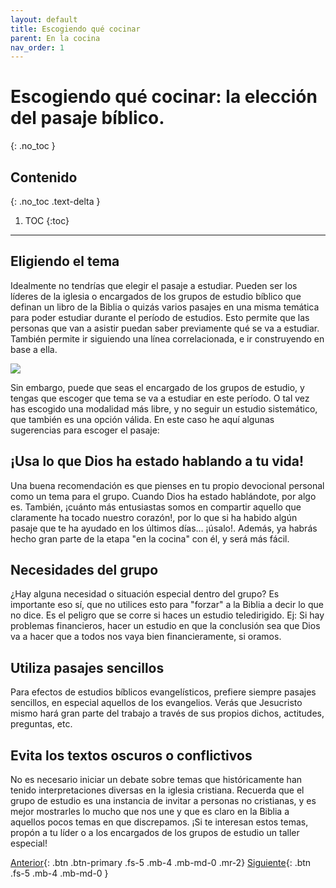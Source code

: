 ```yaml
---
layout: default
title: Escogiendo qué cocinar
parent: En la cocina
nav_order: 1
---
```


# Escogiendo qué cocinar: la elección del pasaje bíblico. 
{: .no_toc }

## Contenido
{: .no_toc .text-delta }

1. TOC
{:toc}

---

## Eligiendo el tema

Idealmente no tendrías que elegir el pasaje a estudiar. Pueden ser los líderes de la iglesia o encargados de los grupos de estudio bíblico que definan un libro de la Biblia o quizás varios pasajes en una misma temática para poder estudiar durante el período de estudios. Esto permite que las personas que van a asistir puedan saber previamente qué se va a estudiar. También permite ir siguiendo una línea correlacionada, e ir construyendo en base a ella. 

![]({{site.url}}/assets/images/breakfast.png)

Sin embargo, puede que seas el encargado de los grupos de estudio, y tengas que escoger que tema se va a estudiar en este período. O tal vez has escogido una modalidad más libre, y no seguir un estudio sistemático, que también es una opción válida. En este caso he aquí algunas sugerencias para escoger el pasaje:

## ¡Usa lo que Dios ha estado hablando a tu vida!
Una buena recomendación es que pienses en tu propio devocional personal como un tema para el grupo. Cuando Dios ha estado hablándote, por algo es. También, ¡cuánto más entusiastas somos en compartir aquello que claramente ha tocado nuestro corazón!, por lo que si ha habido algún pasaje que te ha ayudado en los últimos días… ¡úsalo!. Además, ya habrás hecho gran parte de la etapa "en la cocina" con él, y será más fácil.

## Necesidades del grupo
¿Hay alguna necesidad o situación especial dentro del grupo?  Es importante eso sí, que no utilices esto para "forzar" a la Biblia a decir lo que no dice. Es el peligro que se corre si haces un estudio teledirigido. Ej: Si hay problemas financieros, hacer un estudio en que la conclusión sea que Dios va a hacer que a todos nos vaya bien financieramente, si oramos. 

## Utiliza pasajes sencillos
Para efectos de estudios bíblicos evangelísticos, prefiere siempre pasajes sencillos, en especial aquellos de los evangelios. Verás que Jesucristo mismo hará gran parte del trabajo a través de sus propios dichos, actitudes, preguntas, etc. 

## Evita los textos oscuros o conflictivos 
No es necesario iniciar un debate sobre temas que históricamente han tenido interpretaciones diversas en la iglesia cristiana. Recuerda que el grupo de estudio es una instancia de invitar a personas no cristianas, y es mejor mostrarles lo mucho que nos une y que es claro en la Biblia a aquellos pocos temas en que discrepamos. ¡Si te interesan estos temas, propón a tu líder o a los encargados de los grupos de estudio un taller especial!

[Anterior]({{site.url}}/docs/en-la-cocina/){: .btn .btn-primary .fs-5 .mb-4 .mb-md-0 .mr-2} [Siguiente]({{site.url}}/docs/en-la-cocina/oira/){: .btn .fs-5 .mb-4 .mb-md-0 }